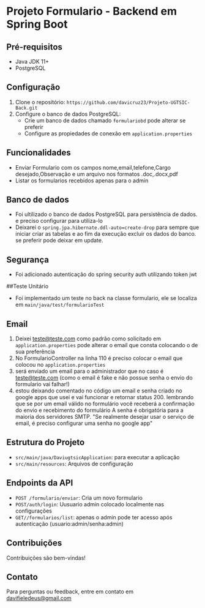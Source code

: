 # Projeto Formulario - Backend em Spring Boot

## Pré-requisitos
- Java JDK 11+
- PostgreSQL

## Configuração
1. Clone o repositório: `https://github.com/davicruz23/Projeto-UGTSIC-Back.git`
2. Configure o banco de dados PostgreSQL:
   - Crie um banco de dados chamado `formulariobd` pode alterar se preferir
   - Configure as propiedades de conexão em `application.properties`

## Funcionalidades
- Enviar Formulario com os campos nome,email,telefone,Cargo desejado,Observação e um arquivo nos formatos .doc,.docx,pdf
- Listar os formularios recebidos apenas para o admin

## Banco de dados
- Foi ultilizado o banco de dados PostgreSQL para persistência de dados. e preciso configurar para utiliza-lo
- Deixarei o `spring.jpa.hibernate.ddl-auto=create-drop` para sempre que iniciar criar as tabelas e ao fim da execução
  excluir os dados do banco. se preferir pode deixar em update.

## Segurança
- Foi adicionado autenticação do spring security auth utilizando token jwt

##Teste Unitário
- Foi implementado um teste no back na classe formulario, ele se localiza em `main/java/test/formularioTest`
  
## Email
1. Deixei teste@teste.com como padrão como solicitado em `application.properties` pode alterar o email que consta colocando o de sua preferência
2. No FormularioController na linha 110 é preciso colocar o email que colocou no `application.properties`
3. será enviado um email para o administrador que no caso é teste@teste.com (como o email é fake e não possue senha o envio do formulario vai falhar!)
4. estou deixando comentado no código um email e senha criado no google apps que usei e vai funcionar e retornar status 200. lembrando que se por um email válido no formulário
   você receberá a confirmação do envio e recebimento do formulário
   A senha é obrigatória para a maioria dos servidores SMTP. "Se realmente desejar usar o serviço de email, é preciso configurar uma senha no google app"

## Estrutura do Projeto
- `src/main/java/DaviugtsicApplication`: para executar a aplicação
- `src/main/resources`: Arquivos de configuração

## Endpoints da API
- `POST /formulario/enviar`: Cria um novo formulario
- `POST/auth/login`: Uusuario admin colocado localmente nas configurações
- `GET//formularios/list`: apenas o admin pode ter acesso após autenticação (usuario:admin/senha:admin)

## Contribuições
Contribuições são bem-vindas!

## Contato
Para perguntas ou feedback, entre em contato em davifieledeus@gmail.com
